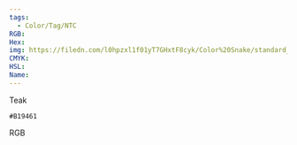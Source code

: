 ```yaml
---
tags:
  - Color/Tag/NTC
RGB:
Hex:
img: https://filedn.com/l0hpzxl1f01yT7GHxtF8cyk/Color%20Snake/standard_csv_to_svg/B19461.svg
CMYK:
HSL:
Name:
---
```

Teak
```palette
#B19461
```
RGB
